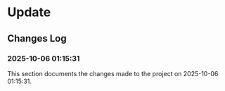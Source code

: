 # Update
## Changes Log

### 2025-10-06 01:15:31

This section documents the changes made to the project on 2025-10-06 01:15:31.
